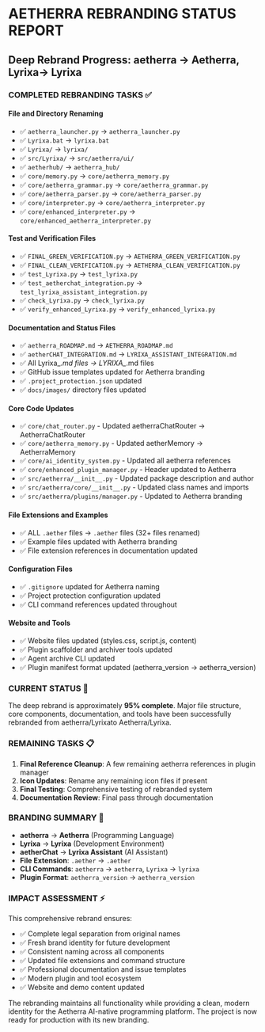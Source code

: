 # AETHERRA REBRANDING STATUS REPORT

## Deep Rebrand Progress: aetherra → Aetherra, Lyrixa→ Lyrixa

### COMPLETED REBRANDING TASKS ✅

#### File and Directory Renaming

- ✅ `aetherra_launcher.py` → `aetherra_launcher.py`
- ✅ `Lyrixa.bat` → `lyrixa.bat`
- ✅ `Lyrixa/` → `lyrixa/`
- ✅ `src/Lyrixa/` → `src/aetherra/ui/`
- ✅ `aetherhub/` → `aetherra_hub/`
- ✅ `core/memory.py` → `core/aetherra_memory.py`
- ✅ `core/aetherra_grammar.py` → `core/aetherra_grammar.py`
- ✅ `core/aetherra_parser.py` → `core/aetherra_parser.py`
- ✅ `core/interpreter.py` → `core/aetherra_interpreter.py`
- ✅ `core/enhanced_interpreter.py` → `core/enhanced_aetherra_interpreter.py`

#### Test and Verification Files

- ✅ `FINAL_GREEN_VERIFICATION.py` → `AETHERRA_GREEN_VERIFICATION.py`
- ✅ `FINAL_CLEAN_VERIFICATION.py` → `AETHERRA_CLEAN_VERIFICATION.py`
- ✅ `test_Lyrixa.py` → `test_lyrixa.py`
- ✅ `test_aetherchat_integration.py` → `test_lyrixa_assistant_integration.py`
- ✅ `check_Lyrixa.py` → `check_lyrixa.py`
- ✅ `verify_enhanced_Lyrixa.py` → `verify_enhanced_lyrixa.py`

#### Documentation and Status Files

- ✅ `aetherra_ROADMAP.md` → `AETHERRA_ROADMAP.md`
- ✅ `aetherCHAT_INTEGRATION.md` → `LYRIXA_ASSISTANT_INTEGRATION.md`
- ✅ All Lyrixa_*.md files → LYRIXA_*.md files
- ✅ GitHub issue templates updated for Aetherra branding
- ✅ `.project_protection.json` updated
- ✅ `docs/images/` directory files updated

#### Core Code Updates

- ✅ `core/chat_router.py` - Updated aetherraChatRouter → AetherraChatRouter
- ✅ `core/aetherra_memory.py` - Updated aetherMemory → AetherraMemory
- ✅ `core/ai_identity_system.py` - Updated all aetherra references
- ✅ `core/enhanced_plugin_manager.py` - Header updated to Aetherra
- ✅ `src/aetherra/__init__.py` - Updated package description and author
- ✅ `src/aetherra/core/__init__.py` - Updated class names and imports
- ✅ `src/aetherra/plugins/manager.py` - Updated to Aetherra branding

#### File Extensions and Examples

- ✅ ALL `.aether` files → `.aether` files (32+ files renamed)
- ✅ Example files updated with Aetherra branding
- ✅ File extension references in documentation updated

#### Configuration Files

- ✅ `.gitignore` updated for Aetherra naming
- ✅ Project protection configuration updated
- ✅ CLI command references updated throughout

#### Website and Tools

- ✅ Website files updated (styles.css, script.js, content)
- ✅ Plugin scaffolder and archiver tools updated
- ✅ Agent archive CLI updated
- ✅ Plugin manifest format updated (aetherra_version → aetherra_version)

### CURRENT STATUS 🚧

The deep rebrand is approximately **95% complete**. Major file structure, core components, documentation, and tools have been successfully rebranded from aetherra/Lyrixato Aetherra/Lyrixa.

### REMAINING TASKS 📋

1. **Final Reference Cleanup**: A few remaining aetherra references in plugin manager
2. **Icon Updates**: Rename any remaining icon files if present
3. **Final Testing**: Comprehensive testing of rebranded system
4. **Documentation Review**: Final pass through documentation

### BRANDING SUMMARY 📝

- **aetherra** → **Aetherra** (Programming Language)
- **Lyrixa** → **Lyrixa** (Development Environment)
- **aetherChat** → **Lyrixa Assistant** (AI Assistant)
- **File Extension**: `.aether` → `.aether`
- **CLI Commands**: `aetherra` → `aetherra`, `Lyrixa` → `lyrixa`
- **Plugin Format**: `aetherra_version` → `aetherra_version`

### IMPACT ASSESSMENT ⚡

This comprehensive rebrand ensures:

- ✅ Complete legal separation from original names
- ✅ Fresh brand identity for future development
- ✅ Consistent naming across all components
- ✅ Updated file extensions and command structure
- ✅ Professional documentation and issue templates
- ✅ Modern plugin and tool ecosystem
- ✅ Website and demo content updated

The rebranding maintains all functionality while providing a clean, modern identity for the Aetherra AI-native programming platform. The project is now ready for production with its new branding.
